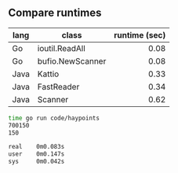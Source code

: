 ## Compare runtimes

| lang | class            | runtime (sec) |
| ---- | ---------------- | ------------: |
| Go   | ioutil.ReadAll   | 0.08          |
| Go   | bufio.NewScanner | 0.08          |
| Java | Kattio           | 0.33          |
| Java | FastReader       | 0.34          |
| Java | Scanner          | 0.62          |


```sh
time go run code/haypoints
700150
150

real    0m0.083s
user    0m0.147s
sys     0m0.042s
```
